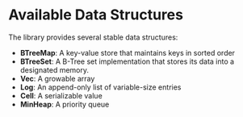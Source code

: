 # Available Data Structures

The library provides several stable data structures:

* **BTreeMap**: A key-value store that maintains keys in sorted order
* **BTreeSet**: A B-Tree set implementation that stores its data into a designated memory.
* **Vec**: A growable array
* **Log**: An append-only list of variable-size entries
* **Cell**: A serializable value
* **MinHeap**: A priority queue 
